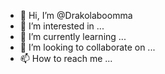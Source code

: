- 👋 Hi, I’m @Drakolaboomma
- 👀 I’m interested in ...
- 🌱 I’m currently learning ...
- 💞️ I’m looking to collaborate on ...
- 📫 How to reach me ...

<!---
Drakolaboomma/Drakolaboomma is a ✨ special ✨ repository because its `README.md` (this file) appears on your GitHub profile.
You can click the Preview link to take a look at your changes.
--->
